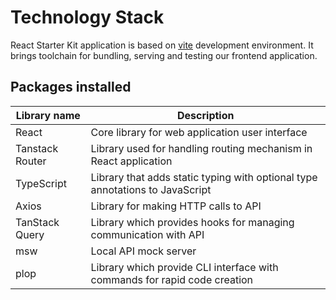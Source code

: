 # Technology Stack

React Starter Kit application is based on [vite](https://github.com/vitejs/vite) development environment.
It brings toolchain for bundling, serving and testing our frontend application.

## Packages installed

| Library name     | Description                                                                  |
|------------------|------------------------------------------------------------------------------|
| React            | Core library for web application user interface                              |
| Tanstack Router  | Library used for handling routing mechanism in React application             |
| TypeScript       | Library that adds static typing with optional type annotations to JavaScript |
| Axios            | Library for making HTTP calls to API                                         |
| TanStack Query   | Library which provides hooks for managing communication with API             |
| msw              | Local API mock server                                                        |
| plop             | Library which provide CLI interface with commands for rapid code creation    |